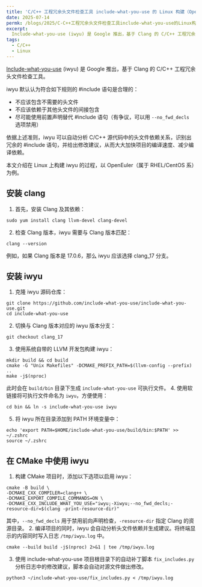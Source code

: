 ```yaml
---
title: 'C/C++ 工程冗余头文件检查工具 include-what-you-use 的 Linux 构建（OpenEuler/CentOS）'
date: 2025-07-14
permk: /blogs/2025/C-C++工程冗余头文件检查工具include-what-you-use的Linux构建
excerpt:
  Include-what-you-use (iwyu) 是 Google 推出，基于 Clang 的 C/C++ 工程冗余头文件检查工具。本文介绍在 Linux 上构建 iwyu 的过程，以 OpenEuler（属于 RHEL/CentOS 系）为例。 
tags:
  - C/C++
  - Linux
---
```


[Include-what-you-use](https://github.com/include-what-you-use/include-what-you-use) (iwyu) 是 Google 推出，基于 Clang 的 C/C++ 工程冗余头文件检查工具。

iwyu 默认认为符合如下规则的 #include 语句是合理的：

- 不应该包含不需要的头文件
- 不应该依赖于其他头文件的间接包含
- 尽可能使用前置声明替代 #include 语句（有争议，可以用 `--no_fwd_decls` 选项禁用）

依据上述准则，iwyu 可以自动分析 C/C++ 源代码中的头文件依赖关系，识别出冗余的 #include 语句，并给出修改建议，从而大大加快项目的编译速度、减少编译依赖。

本文介绍在 Linux 上构建 iwyu 的过程，以 OpenEuler（属于 RHEL/CentOS 系）为例。

## 安装 clang

1. 首先，安装 Clang 及其依赖：
  ```shell
  sudo yum install clang llvm-devel clang-devel
  ```
2. 检查 Clang 版本，iwyu 需要与 Clang 版本匹配：
  ```shell
  clang --version
  ```
  例如，如果 Clang 版本是 17.0.6，那么 iwyu 应该选择 clang_17 分支。

## 安装 iwyu

1. 克隆 iwyu 源码仓库：
  ```shell
  git clone https://github.com/include-what-you-use/include-what-you-use.git
  cd include-what-you-use
  ```
2. 切换与 Clang 版本对应的 iwyu 版本分支：
  ```shell
  git checkout clang_17
  ```
3. 使用系统自带的 LLVM 开发包构建 iwyu：
  ```shell
  mkdir build && cd build
  cmake -G "Unix Makefiles" -DCMAKE_PREFIX_PATH=$(llvm-config --prefix) ..
  make -j$(nproc)
  ```
  此时会在 `build/bin` 目录下生成 `include-what-you-use` 可执行文件。
4. 使用软链接将可执行文件命名为 `iwyu`，方便使用：
  ```shell
  cd bin && ln -s include-what-you-use iwyu
  ```
5. 将 iwyu 所在目录添加到 PATH 环境变量中：
  ```shell
  echo 'export PATH=$HOME/include-what-you-use/build/bin:$PATH' >> ~/.zshrc
  source ~/.zshrc
  ```

## 在 CMake 中使用 iwyu

1. 构建 CMake 项目时，添加以下选项以启用 iwyu：
  ```shell
  cmake -B build \
  -DCMAKE_CXX_COMPILER=clang++ \
  -DCMAKE_EXPORT_COMPILE_COMMANDS=ON \
  -DCMAKE_CXX_INCLUDE_WHAT_YOU_USE="iwyu;-Xiwyu;--no_fwd_decls;-resource-dir=$(clang -print-resource-dir)"
  ```
  其中，`--no_fwd_decls` 用于禁用前向声明检查，`-resource-dir` 指定 Clang 的资源目录。
2. 编译项目的同时，iwyu 会自动分析头文件依赖并生成建议。将终端显示的内容同时写入日志 `/tmp/iwyu.log` 中。
  ```shell
  cmake --build build -j$(nproc) 2>&1 | tee /tmp/iwyu.log
  ```
3. 使用 include-what-you-use 项目根目录下的自动补丁脚本 `fix_includes.py` 分析日志中的修改建议，脚本会自动对源文件做出修改。
  ```shell
  python3 ~/include-what-you-use/fix_includes.py < /tmp/iwyu.log
  ```